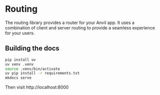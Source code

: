 # Routing

The routing library provides a router for your Anvil app. It uses a combination of client and server routing to provide a seamless experience for your users.

## Building the docs

```bash
pip install uv
uv venv .venv
source .venv/bin/activate
uv pip install -r requirements.txt
mkdocs serve
```

Then visit http://localhost:8000

```